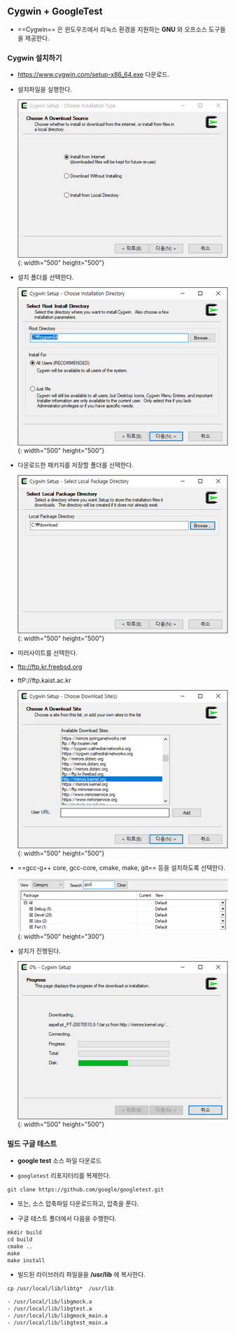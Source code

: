 ## Cygwin + GoogleTest

- ==Cygwin== 은 윈도우즈에서 리눅스 환경을 지원하는 **GNU** 와 오프소스 도구들을 제공한다.


### Cygwin 설치하기

- https://www.cygwin.com/setup-x86_64.exe 다운로드.
- 설치파일을 실행한다.

    ![cygwin_install1](./img/cygwin1.png){: width="500" height="500"}

- 설치 폴더를 선택한다.

    ![cygwin_install2](./img/cygwin2.png){: width="500" height="500"}

- 다운로드한 패키지를 저장할 폴더를 선택한다.

    ![cygwin_install3](./img/cygwin3.png){: width="500" height="500"}

- 미러사이트를 선택한다.
- ftp://ftp.kr.freebsd.org
- ftP://ftp.kaist.ac.kr

    ![cygwin_install4](./img/cygwin4.png){: width="500" height="500"}

- ==gcc-g++ core, gcc-core, cmake, make, git== 등을 설치하도록 선택한다.

    ![cygwin_install5](./img/cygwin5.png){: width="500" height="300"}


- 설치가 진행된다.

    ![cygwin_install6](./img/cygwin6.png){: width="500" height="500"}

### 빌드 구글 테스트

- **google test** 소스 파일 다운로드

- ``googletest`` 리포지터리를 복제한다.
``` console
git clone https://github.com/google/googletest.git
```

- 또는, 소스 압축파일 다운로드하고, 압축을 푼다.

- 구글 테스트 폴더에서 다음을 수행한다.
```console
mkdir build
cd build
cmake ..
make
make install
```

- 빌드된 라이브러리 파일을을 **/usr/lib** 에 복사한다.
```console
cp /usr/local/lib/libtg*  /usr/lib
```
    - /usr/local/lib/libgmock.a       
    - /usr/local/lib/libgtest.a     
    - /usr/local/lib/libgmock_main.a  
    - /usr/local/lib/libgtest_main.a


